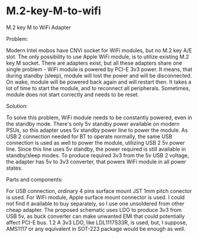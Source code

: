 # M.2-key-M-to-wifi
M.2 key M to WiFi Adapter

Problem:

Modern Intel mobos have CNVi socket for WiFi modules, but no M.2 key A/E slot. The only possibility to use Apple WiFi module, is to utilize existing M.2 key M socket. There are adapters exist, but all these adapters share one single problem - WiFi module is powered by PCI-E 3v3 power. It means, that during standby (sleep), module will lost the power and will be disconnected. On wake, module will be powered back again and will restart then. It takes a lot of time to start the module, and to reconnect all peripherals. Sometimes, module does not start correctly and needs to be reset.

Solution:

To solve this problem, WiFi module needs to be constantly powered, even in the standby mode. There's only 5v standby power available on modern PSUs, so this adapter uses 5v standby power line to power the module. As USB 2 connection needed for BT to operate normally, the same USB connection is used as well to power the module, utilizing USB 2 5v power line. Since this line uses 5v standby, the power required is still available in standby/sleep modes. To produce required 3v3 from the 5v USB 2 voltage, the adapter has 5v to 3v3 converter, that powers WiFi module in all power states.

Parts and components:

For USB connection, ordinary 4 pins surface mount JST 1mm pitch conector is used. For WiFi module, Apple surface mount connector is used. I could not find it available to buy separately, so I use one unsoldered from other cheap adapter. The proposed schematic uses LDO to produce 3v3 from USB 5v, as buck converter can make unwanted EMI that could potentially affect PCI-E bus. 1.2 A 3v3 LDO, like LDL1117S33R, is used, but, I suppose, AMS1117 or any equivalent in SOT-223 package would be enough as well.
